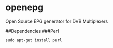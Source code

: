 openepg
=======

Open Source EPG generator for DVB Multiplexers

##Dependencies
###Perl
```shell
sudo apt-get install perl
```

